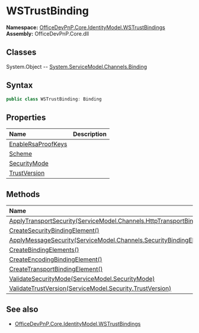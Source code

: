 # WSTrustBinding

**Namespace:** [OfficeDevPnP.Core.IdentityModel.WSTrustBindings](OfficeDevPnP.Core.IdentityModel.WSTrustBindings.md)
**Assembly:** OfficeDevPnP.Core.dll
## Classes
System.Object
-- [System.ServiceModel.Channels.Binding](System.ServiceModel.Channels.Binding.md)
## Syntax
```C#
public class WSTrustBinding: Binding
```
## Properties
|**Name**|**Description**|
|:-----|:-----|
| [EnableRsaProofKeys](WSTrustBinding.EnableRsaProofKeys.md) | 
| [Scheme](WSTrustBinding.Scheme.md) | 
| [SecurityMode](WSTrustBinding.SecurityMode.md) | 
| [TrustVersion](WSTrustBinding.TrustVersion.md) | 
## Methods
|**Name**|**Description**|
|:-----|:-----|
| [ApplyTransportSecurity(ServiceModel.Channels.HttpTransportBindingElement)](WSTrustBindingApplyTransportSecurityServiceModel.Channels.HttpTransportBindingElement.md) | 
| [CreateSecurityBindingElement()](WSTrustBindingCreateSecurityBindingElement.md) | 
| [ApplyMessageSecurity(ServiceModel.Channels.SecurityBindingElement)](WSTrustBindingApplyMessageSecurityServiceModel.Channels.SecurityBindingElement.md) | 
| [CreateBindingElements()](WSTrustBindingCreateBindingElements.md) | 
| [CreateEncodingBindingElement()](WSTrustBindingCreateEncodingBindingElement.md) | 
| [CreateTransportBindingElement()](WSTrustBindingCreateTransportBindingElement.md) | 
| [ValidateSecurityMode(ServiceModel.SecurityMode)](WSTrustBindingValidateSecurityModeServiceModel.SecurityMode.md) | 
| [ValidateTrustVersion(ServiceModel.Security.TrustVersion)](WSTrustBindingValidateTrustVersionServiceModel.Security.TrustVersion.md) | 
## See also
- [OfficeDevPnP.Core.IdentityModel.WSTrustBindings](OfficeDevPnP.Core.IdentityModel.WSTrustBindings.md)
